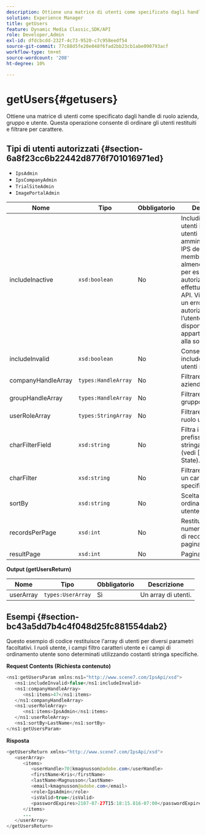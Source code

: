 ```yaml
---
description: Ottiene una matrice di utenti come specificato dagli handle di ruolo azienda, gruppo e utente. Questa operazione consente di ordinare gli utenti restituiti e filtrare per carattere.
solution: Experience Manager
title: getUsers
feature: Dynamic Media Classic,SDK/API
role: Developer,Admin
exl-id: dfdcbcdd-232f-4c73-9520-c7c958eedf54
source-git-commit: 77c88d5fe20e048f6fad2bb23cb1abe090793acf
workflow-type: tm+mt
source-wordcount: '208'
ht-degree: 10%

---
```


# getUsers{#getusers}

Ottiene una matrice di utenti come specificato dagli handle di ruolo azienda, gruppo e utente. Questa operazione consente di ordinare gli utenti restituiti e filtrare per carattere.

## Tipi di utenti autorizzati {#section-6a8f23cc6b22442d8776f701016971ed}

* `IpsAdmin`
* `IpsCompanyAdmin`
* `TrialSiteAdmin`
* `ImagePortalAdmin`


| Nome | Tipo | Obbligatorio | Descrizione |
|---|---|---|---|
| includeInactive | `xsd:boolean` | No | Includi o escludi gli utenti inattivi. Gli utenti amministratori non IPS devono essere membri attivi di almeno una società per essere autorizzati a effettuare chiamate API. Viene restituito un errore di autorizzazione se l’utente non dispone di appartenenze attive alla società. |
| includeInvalid | `xsd:boolean` | No | Consente di includere/escludere utenti non validi. |
| companyHandleArray | `types:HandleArray` | No | Filtrare i risultati per azienda. |
| groupHandleArray | `types:HandleArray` | No | Filtrare i risultati per gruppo. |
| userRoleArray | `types:StringArray` | No | Filtrare i risultati per ruolo utente. |
| charFilterField | `xsd:string` | No | Filtra i risultati per prefisso della stringa del campo (vedi [!DNL Trash State).] |
| charFilter | `xsd:string` | No | Filtrare i risultati per un carattere specifico. |
| sortBy | `xsd:string` | No | Scelta dei campi di ordinamento utente. |
| recordsPerPage | `xsd:int` | No | Restituisce il numero specificato di record per pagina. |
| resultPage | `xsd:int` | No | Pagina dei risultati. |

**Output (getUsersReturn)**

| Nome | Tipo | Obbligatorio | Descrizione |
|---|---|---|---|
| userArray | `types:UserArray` | Sì | Un array di utenti. |

## Esempi {#section-bc43a5dd7b4c4f048d25fc881554dab2}

Questo esempio di codice restituisce l&#39;array di utenti per diversi parametri facoltativi. I ruoli utente, i campi filtro caratteri utente e i campi di ordinamento utente sono determinati utilizzando costanti stringa specifiche.

**Request Contents (Richiesta contenuto)**

```java
<ns1:getUsersParam xmlns:ns1="http://www.scene7.com/IpsApi/xsd">
   <ns1:includeInvalid>false</ns1:includeInvalid>
   <ns1:companyHandleArray>
      <ns1:items>47</ns1:items>
   </ns1:companyHandleArray>
   <ns1:userRoleArray>
      <ns1:items>IpsAdmin</ns1:items>
   </ns1:userRoleArray>
   <ns1:sortBy>LastName</ns1:sortBy>
</ns1:getUsersParam>
```

**Risposta**

```java
<getUsersReturn xmlns="http://www.scene7.com/IpsApi/xsd">
   <userArray>
      <items>
         <userHandle>70|kmagnusson@adobe.com</userHandle>
         <firstName>Kris</firstName>
         <lastName>Magnusson</lastName>
         <email>kmagnusson@adobe.com</email>
         <role>IpsAdmin</role>
         <isValid>true</isValid>
         <passwordExpires>2107-07-27T15:18:15.816-07:00</passwordExpires>
      </items>
      ...
   </userArray>
</getUsersReturn>
```
